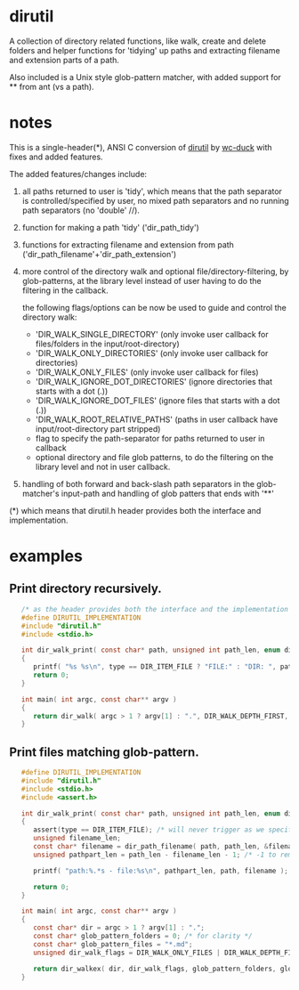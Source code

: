 # dirutil
A collection of directory related functions, like walk, create and delete folders and helper functions for 'tidying' up paths and extracting filename and extension parts of a path.

Also included is a Unix style glob-pattern matcher, with added support for ** from ant (vs a path).

# notes
This is a single-header(*), ANSI C conversion of [dirutil](https://github.com/wc-duck/dirutil) by [wc-duck](https://github.com/wc-duck) with fixes and added features.

The added features/changes include:

1) all paths returned to user is 'tidy', which means that the path separator is controlled/specified by user, no mixed path separators and no running path separators (no 'double' //).

2) function for making a path 'tidy' ('dir_path_tidy')

3) functions for extracting filename and extension from path ('dir_path_filename'+'dir_path_extension')

4) more control of the directory walk and optional file/directory-filtering, by glob-patterns, at the library level instead of user having to do the filtering in the callback.

   the following flags/options can be now be used to guide and control the directory walk:
      - 'DIR_WALK_SINGLE_DIRECTORY' (only invoke user callback for files/folders in the input/root-directory)
      - 'DIR_WALK_ONLY_DIRECTORIES' (only invoke user callback for directories)
      - 'DIR_WALK_ONLY_FILES' (only invoke user callback for files)
      - 'DIR_WALK_IGNORE_DOT_DIRECTORIES' (ignore directories that starts with a dot (.))
      - 'DIR_WALK_IGNORE_DOT_FILES' (ignore files that starts with a dot (.))
      - 'DIR_WALK_ROOT_RELATIVE_PATHS' (paths in user callback have input/root-directory part stripped)
      - flag to specify the path-separator for paths returned to user in callback
      - optional directory and file glob patterns, to do the filtering on the library level and not in user callback.

5) handling of both forward and back-slash path separators in the glob-matcher's input-path and handling of glob patters that ends with '**'

(*) which means that dirutil.h header provides both the interface and implementation.

# examples

## Print directory recursively.

```c
   /* as the header provides both the interface and the implementation means that you have to define DIRUTIL_IMPLEMENTATION in *one* file that includes the header */
   #define DIRUTIL_IMPLEMENTATION
   #include "dirutil.h"
   #include <stdio.h>

   int dir_walk_print( const char* path, unsigned int path_len, enum dir_item_type type, void* userdata )
   {
      printf( "%s %s\n", type == DIR_ITEM_FILE ? "FILE:" : "DIR: ", path );
      return 0;
   }

   int main( int argc, const char** argv )
   {
      return dir_walk( argc > 1 ? argv[1] : ".", DIR_WALK_DEPTH_FIRST, dir_walk_print, 0 ) == DIR_ERROR_OK;
   }
```

## Print files matching glob-pattern.

```c
   #define DIRUTIL_IMPLEMENTATION
   #include "dirutil.h"
   #include <stdio.h>
   #include <assert.h>

   int dir_walk_print( const char* path, unsigned int path_len, enum dir_item_type type, void* userdata )
   {
      assert(type == DIR_ITEM_FILE); /* will never trigger as we specified the DIR_WALK_ONLY_FILES-flag */
      unsigned filename_len;
      const char* filename = dir_path_filename( path, path_len, &filename_len );
      unsigned pathpart_len = path_len - filename_len - 1; /* -1 to remove the trailing path separator */

      printf( "path:%.*s - file:%s\n", pathpart_len, path, filename );

      return 0;
   }

   int main( int argc, const char** argv )
   {
      const char* dir = argc > 1 ? argv[1] : ".";
      const char* glob_pattern_folders = 0; /* for clarity */
      const char* glob_pattern_files = "*.md";
      unsigned dir_walk_flags = DIR_WALK_ONLY_FILES | DIR_WALK_DEPTH_FIRST;

      return dir_walkex( dir, dir_walk_flags, glob_pattern_folders, glob_pattern_files, dir_walk_print, 0 ) == DIR_ERROR_OK;
   }
```
